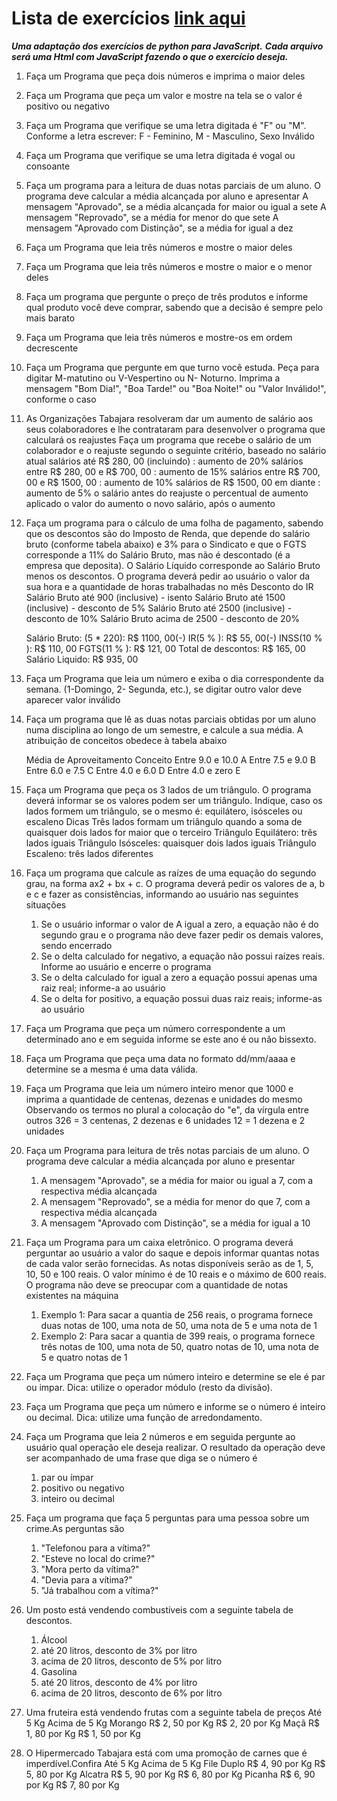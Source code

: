 # Lista de exercícios [link aqui](https://wiki.python.org.br/EstruturaDeDecisao)

***Uma adaptação dos exercícios de python para JavaScript.***
***Cada arquivo será uma Html com JavaScript fazendo o que o exercício deseja.***

1. Faça um Programa que peça dois números e imprima o maior deles
2. Faça um Programa que peça um valor e mostre na tela se o valor é positivo ou negativo
3. Faça um Programa que verifique se uma letra digitada é "F" ou "M". Conforme a letra escrever: F - Feminino, M - Masculino, Sexo Inválido
4. Faça um Programa que verifique se uma letra digitada é vogal ou consoante
5. Faça um programa para a leitura de duas notas parciais de um aluno. O programa deve calcular a média alcançada por aluno e apresentar
    A mensagem "Aprovado", se a média alcançada for maior ou igual a sete
    A mensagem "Reprovado", se a média for menor do que sete
    A mensagem "Aprovado com Distinção", se a média for igual a dez

6. Faça um Programa que leia três números e mostre o maior deles
7. Faça um Programa que leia três números e mostre o maior e o menor deles
8. Faça um programa que pergunte o preço de três produtos e informe qual produto você deve comprar, sabendo que a decisão é sempre pelo mais barato
9. Faça um Programa que leia três números e mostre-os em ordem decrescente
10. Faça um Programa que pergunte em que turno você estuda. Peça para digitar M-matutino ou V-Vespertino ou N- Noturno. Imprima a mensagem "Bom Dia!", "Boa Tarde!" ou "Boa Noite!" ou "Valor Inválido!", conforme o caso
11. As Organizações Tabajara resolveram dar um aumento de salário aos seus colaboradores e lhe contrataram para desenvolver o programa que calculará os reajustes
    Faça um programa que recebe o salário de um colaborador e o reajuste segundo o seguinte critério, baseado no salário atual
        salários até R$ 280, 00 (incluindo) : aumento de 20%
        salários entre R$ 280, 00 e R$ 700, 00 : aumento de 15%
        salários entre R$ 700, 00 e R$ 1500, 00 : aumento de 10%
        salários de R$ 1500, 00 em diante : aumento de 5%
    o salário antes do reajuste
    o percentual de aumento aplicado
    o valor do aumento
    o novo salário, após o aumento

12. Faça um programa para o cálculo de uma folha de pagamento, sabendo que os descontos são do Imposto de Renda, que depende do salário bruto (conforme tabela abaixo) e 3% para o Sindicato e que o FGTS corresponde a 11% do Salário Bruto, mas não é descontado (é a empresa que deposita). O Salário Líquido corresponde ao Salário Bruto menos os descontos. O programa deverá pedir ao usuário o valor da sua hora e a quantidade de horas trabalhadas no mês
    Desconto do IR
    Salário Bruto até 900 (inclusive) - isento
    Salário Bruto até 1500 (inclusive) - desconto de 5%
    Salário Bruto até 2500 (inclusive) - desconto de 10%
    Salário Bruto acima de 2500 - desconto de 20%

    Salário Bruto: (5 * 220): R$ 1100, 00(-) IR(5 % ): R$ 55, 00(-) INSS(10 % ): R$ 110, 00
    FGTS(11 % ): R$ 121, 00
    Total de descontos: R$ 165, 00
    Salário Liquido: R$ 935, 00

13. Faça um Programa que leia um número e exiba o dia correspondente da semana. (1-Domingo, 2- Segunda, etc.), se digitar outro valor deve aparecer valor inválido

14. Faça um programa que lê as duas notas parciais obtidas por um aluno numa disciplina ao longo de um semestre, e calcule a sua média. A atribuição de conceitos obedece à tabela abaixo

    Média de Aproveitamento Conceito
    Entre 9.0 e 10.0 A
    Entre 7.5 e 9.0 B
    Entre 6.0 e 7.5 C
    Entre 4.0 e 6.0 D
    Entre 4.0 e zero E

15. Faça um Programa que peça os 3 lados de um triângulo. O programa deverá informar se os valores podem ser um triângulo. Indique, caso os lados formem um triângulo, se o mesmo é: equilátero, isósceles ou escaleno
    Dicas
        Três lados formam um triângulo quando a soma de quaisquer dois lados for maior que o terceiro
        Triângulo Equilátero: três lados iguais
        Triângulo Isósceles: quaisquer dois lados iguais
        Triângulo Escaleno: três lados diferentes

16. Faça um programa que calcule as raízes de uma equação do segundo grau, na forma ax2 + bx + c. O programa deverá pedir os valores de a, b e c e fazer as consistências, informando ao usuário nas seguintes situações
    1. Se o usuário informar o valor de A igual a zero, a equação não é do segundo grau e o programa não deve fazer pedir os demais valores, sendo encerrado
    2. Se o delta calculado for negativo, a equação não possui raízes reais. Informe ao usuário e encerre o programa
    3. Se o delta calculado for igual a zero a equação possui apenas uma raiz real; informe-a ao usuário
    4. Se o delta for positivo, a equação possui duas raiz reais; informe-as ao usuário

17. Faça um Programa que peça um número correspondente a um determinado ano e em seguida informe se este ano é ou não bissexto.

18. Faça um Programa que peça uma data no formato dd/mm/aaaa e determine se a mesma é uma data válida.

19. Faça um Programa que leia um número inteiro menor que 1000 e imprima a quantidade de centenas, dezenas e unidades do mesmo
    Observando os termos no plural a colocação do "e", da vírgula entre outros
    326 = 3 centenas, 2 dezenas e 6 unidades
    12 = 1 dezena e 2 unidades

20. Faça um Programa para leitura de três notas parciais de um aluno. O programa deve calcular a média alcançada por aluno e presentar
    1. A mensagem "Aprovado", se a média for maior ou igual a 7, com a respectiva média alcançada
    2. A mensagem "Reprovado", se a média for menor do que 7, com a respectiva média alcançada
    3. A mensagem "Aprovado com Distinção", se a média for igual a 10

21. Faça um Programa para um caixa eletrônico. O programa deverá perguntar ao usuário a valor do saque e depois informar quantas notas de cada valor serão fornecidas. As notas disponíveis serão as de 1, 5, 10, 50 e 100 reais. O valor mínimo é de 10 reais e o máximo de 600 reais. O programa não deve se preocupar com a quantidade de notas existentes na máquina
    1. Exemplo 1: Para sacar a quantia de 256 reais, o programa fornece duas notas de 100, uma nota de 50, uma nota de 5 e uma nota de 1
    2. Exemplo 2: Para sacar a quantia de 399 reais, o programa fornece três notas de 100, uma nota de 50, quatro notas de 10, uma nota de 5 e quatro notas de 1

22. Faça um Programa que peça um número inteiro e determine se ele é par ou impar. Dica: utilize o operador módulo (resto da divisão).

23. Faça um Programa que peça um número e informe se o número é inteiro ou decimal. Dica: utilize uma função de arredondamento.

24. Faça um Programa que leia 2 números e em seguida pergunte ao usuário qual operação ele deseja realizar. O resultado da operação deve ser acompanhado de uma frase que diga se o número é
    1. par ou ímpar
    2. positivo ou negativo
    3. inteiro ou decimal

25. Faça um programa que faça 5 perguntas para uma pessoa sobre um crime.As perguntas são
    1. "Telefonou para a vítima?"
    2. "Esteve no local do crime?"
    3. "Mora perto da vítima?"
    4. "Devia para a vítima?"
    5. "Já trabalhou com a vítima?"

26. Um posto está vendendo combustíveis com a seguinte tabela de descontos.
    1. Álcool
    2. até 20 litros, desconto de 3% por litro
    3. acima de 20 litros, desconto de 5% por litro
    4. Gasolina
    5. até 20 litros, desconto de 4% por litro
    6. acima de 20 litros, desconto de 6% por litro

27. Uma fruteira está vendendo frutas com a seguinte tabela de preços
    Até 5 Kg Acima de 5 Kg
    Morango R$ 2, 50 por Kg R$ 2, 20 por Kg
    Maçã R$ 1, 80 por Kg R$ 1, 50 por Kg

28. O Hipermercado Tabajara está com uma promoção de carnes que é imperdível.Confira
    Até 5 Kg Acima de 5 Kg
    File Duplo R$ 4, 90 por Kg R$ 5, 80 por Kg
    Alcatra R$ 5, 90 por Kg R$ 6, 80 por Kg
    Picanha R$ 6, 90 por Kg R$ 7, 80 por Kg
